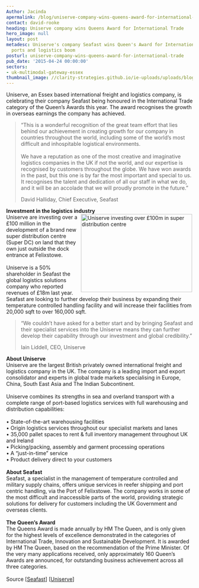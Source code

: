 ```yaml
---
Author: Jacinda
apermalink: /blog/uniserve-company-wins-queens-award-for-international-trade
contact: david-rooke
heading: Uniserve company wins Queens Award for International Trade
hero_image: null
layout: post
metadesc: Uniserve's company Seafast wins Queen's Award for International Trade furthering
  ports and logistics boom
posturl: uniserve-company-wins-queens-award-for-international-trade
pub_date: '2015-04-24 00:00:00'
sectors:
- uk-multimodal-gateway-essex
thumbnail_image: //clarity-strategies.github.io/ie-uploads/uploads/blog/Uniserve_5floor_mezz_mini.jpg
---
```


<p>Uniserve, an Essex based international freight and logistics company, is celebrating their company Seafast being honoured in the International Trade category of the Queen’s Awards this year. The award recognises the growth in overseas earnings the company has achieved. </p><blockquote><p>“This is a wonderful recognition of the great team effort that lies behind our achievement in creating growth for our company in countries throughout the world, including some of the world’s most difficult and inhospitable logistical environments.<br/><br/>We have a reputation as one of the most creative and imaginative logistics companies in the UK if not the world, and our expertise is recognised by customers throughout the globe. We have won awards in the past, but this one is by far the most important and special to us. It recognises the talent and dedication of all our staff in what we do, and it will be an accolade that we will proudly promote in the future.”</p><p>David Halliday, Chief Executive, Seafast</p></blockquote><p><strong>Investment in the logistics industry</strong><br/><img alt='Uniserve investing over £100m in super distribution centre ' src='//clarity-strategies.github.io/ie-uploads/uploads/blog/Uniserve_megaterminal_tilbury_300.jpg' style='float:right; height:211px; margin-left:2px; margin-right:2px; width:300px'/>Uniserve are investing over a £100 million in the development of a brand new super distribution centre (Super DC) on land that they own just outside the dock entrance at Felixstowe.<br/><br/>Uniserve is a 50% shareholder in Seafast the global logistics solutions company who reported revenues of £18m last year. Seafast are looking to further develop their business by expanding their temperature controlled handling facility and will increase their facilities from 20,000 sqft to over 160,000 sqft.</p><blockquote><p>“We couldn’t have asked for a better start and by bringing Seafast and their specialist services into the Uniserve means they can further develop their capability through our investment and global credibility.”</p><p>Iain Liddell, CEO, Uniserve</p></blockquote><p><strong>About Uniserve</strong><br/>Uniserve are the largest British privately owned international freight and logistics company in the UK. The company is a leading import and export consolidator and experts in global trade markets specialising in Europe, China, South East Asia and The Indian Subcontinent.<br/><br/>Uniserve combines its strengths in sea and overland transport with a complete range of port-based logistics services with full warehousing and distribution capabilities:<br/><br/>• State-of-the-art warehousing facilities<br/>• Origin logistics services throughout our specialist markets and lanes<br/>• 35,000 pallet spaces to rent &amp; full inventory management throughout UK and Ireland<br/>• Picking/packing, assembly and garment processing operations<br/>• A “just-in-time” service<br/>• Product delivery direct to your customers<br/><br/><strong>About Seafast</strong><br/>Seafast, a specialist in the management of temperature controlled and military supply chains, offers unique services in reefer shipping and port centric handling, via the Port of Felixstowe. The company works in some of the most difficult and inaccessible parts of the world, providing strategic solutions for delivery for customers including the UK Government and overseas clients.<br/><br/><strong>The Queen’s Award</strong><br/>The Queens Award is made annually by HM The Queen, and is only given for the highest levels of excellence demonstrated in the categories of International Trade, Innovation and Sustainable Development. It is awarded by HM The Queen, based on the recommendation of the Prime Minister. Of the very many applications received, only approximately 160 Queen’s Awards are announced, for outstanding business achievement across all three categories.<br/><br/>Source [<a href='http://www.seafast.com' target='_blank'>Seafast</a>] [<a href='http://www.uniservegroup.co.uk' target='_blank'>Uniserve</a>]</p>